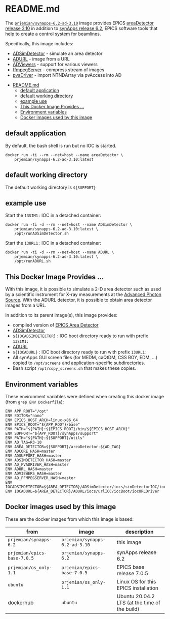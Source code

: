 # README.md

The [`prjemian/synapps-6.2-ad-3.10`](https://hub.docker.com/r/prjemian/synapps-6.2-ad-3.10/tags)
image provides EPICS [areaDetector release 3.10](https://github.com/areaDetector) in addition to
[synApps release 6.2](https://www.aps.anl.gov/BCDA/synApps),
EPICS software tools that help to create a control system for beamlines.

Specifically, this image includes:

* [ADSimDetector](https://github.com/areaDetector/ADSimDetector) - simulate an area detector
* [ADURL](https://github.com/areaDetector/ADURL) - image from a URL
* [ADViewers](https://github.com/areaDetector/ADViewers) - support for various viewers
* [ffmpegServer](https://github.com/areaDetector/ffmpegServer) - compress stream of images
* [pvaDriver](https://github.com/areaDetector/pvaDriver) - import NTNDArray via pvAccess into AD


- [README.md](#readmemd)
  - [default application](#default-application)
  - [default working directory](#default-working-directory)
  - [example use](#example-use)
  - [This Docker Image Provides ...](#this-docker-image-provides-)
  - [Environment variables](#environment-variables)
  - [Docker images used by this image](#docker-images-used-by-this-image)

## default application

By default, the bash shell is run but no IOC is started.

    docker run -ti --rm --net=host --name areaDetector \
        prjemian/synapps-6.2-ad-3.10:latest

## default working directory

The default working directory is `${SUPPORT}`

## example use

Start the `13SIM1:` IOC in a detached container:

    docker run -ti -d --rm --net=host --name ADSimDetector \
        prjemian/synapps-6.2-ad-3.10:latest \
        /opt/runADSimDetector.sh

Start the `13URL1:` IOC in a detached container:

    docker run -ti -d --rm --net=host --name ADURL \
        prjemian/synapps-6.2-ad-3.10:latest \
        /opt/runADURL.sh

## This Docker Image Provides ...

With this image, it is possible to simulate a 2-D area detector such as
used by a scientific instrument for X-ray measurements at the [Advanced
Photon Source](https://www.aps.anl.gov).  With the ADURL detector, it is
possible to obtain area detector images from a URL.

In addition to its parent image(s), this image provides:

* compiled version of [EPICS Area Detector](https://github.com/areaDetector)
* [ADSimDetector](https://github.com/areaDetector/ADSimDetector)
* `${IOCADSIMDETECTOR}` : IOC boot directory ready to run with prefix `13SIM1:`
* [ADURL](https://github.com/areaDetector/ADURL)
* `${IOCADURL}` : IOC boot directory ready to run with prefix `13URL1:`
* All synApps GUI screen files (for MEDM, caQtDM, CSS BOY, EDM, ...)
  copied to `/opt/screens` and application-specific subdirectories.
* Bash script `/opt/copy_screens.sh` that makes these copies.

## Environment variables

These environment variables were defined when creating this docker image
(from `grep ENV Dockerfile`):

    ENV APP_ROOT="/opt"
    ENV EDITOR="nano"
    ENV EPICS_HOST_ARCH=linux-x86_64
    ENV EPICS_ROOT="${APP_ROOT}/base"
    ENV PATH="${PATH}:${EPICS_ROOT}/bin/${EPICS_HOST_ARCH}"
    ENV SUPPORT="${APP_ROOT}/synApps/support"
    ENV PATH="${PATH}:${SUPPORT}/utils"
    ENV AD_TAG=R3-10
    ENV AREA_DETECTOR=${SUPPORT}/areaDetector-${AD_TAG}
    ENV ADCORE_HASH=master
    ENV ADSUPPORT_HASH=master
    ENV ADSIMDETECTOR_HASH=master
    ENV AD_PVADRIVER_HASH=master
    ENV ADURL_HASH=master
    ENV ADVIEWERS_HASH=master
    ENV AD_FFMPEGSERVER_HASH=master
    ENV IOCADSIMDETECTOR=${AREA_DETECTOR}/ADSimDetector/iocs/simDetectorIOC/iocBoot/iocSimDetector
    ENV IOCADURL=${AREA_DETECTOR}/ADURL/iocs/urlIOC/iocBoot/iocURLDriver


## Docker images used by this image

These are the docker images from which this image is based:

from | image | description
--- | --- | ---
`prjemian/synapps-6.2` | `prjemian/synapps-6.2-ad-3.10` | this image
`prjemian/epics-base-7.0.5` |  `prjemian/synapps-6.2` | synApps release 6.2
`prjemian/os_only-1.1` | `prjemian/epics-base-7.0.5` |  EPICS base release 7.0.5
`ubuntu` | `prjemian/os_only-1.1` | Linux OS for this EPICS installation
dockerhub | `ubuntu` | Ubuntu 20.04.2 LTS (at the time of the build)
